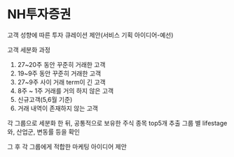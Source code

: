 # NH투자증권
고객 성향에 따른 투자 큐레이션 제안(서비스 기획 아이디어-예선)

고객 세분화 과정
1. 27~20주 동안 꾸준히 거래한 고객
2. 19~9주 동안 꾸준히 거래한 고객
3. 27~9주 사이 거래 term이 긴 고객
4. 8주 ~ 1주 거래를 거의 하지 않은 고객
5. 신규고객(5,6월 기준)
6. 거래 내역이 존재하지 않는 고객

각 그룹으로 세분화 한 뒤, 공통적으로 보유한 주식 종목 top5개 추출
그룹 별 lifestage 와, 산업군, 변동률 등을 확인

그 후 각 그룹에게 적합한 마케팅 아이디어 제안
